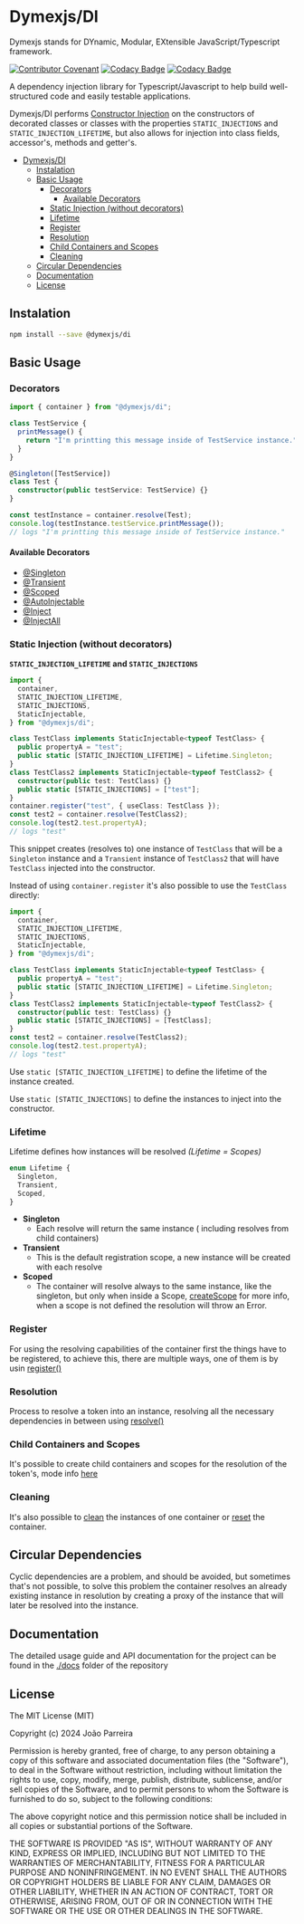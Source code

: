 # Dymexjs/DI

Dymexjs stands for DYnamic, Modular, EXtensible JavaScript/Typescript framework.

[![Contributor Covenant](https://img.shields.io/badge/Contributor%20Covenant-2.1-4baaaa.svg)](code_of_conduct.md)
[![Codacy Badge](https://app.codacy.com/project/badge/Grade/56ccd37ecb9e4e3fb7e2caa42627c19c)](https://app.codacy.com/gh/dymexjs/di/dashboard?utm_source=gh&utm_medium=referral&utm_content=&utm_campaign=Badge_grade)
[![Codacy Badge](https://app.codacy.com/project/badge/Coverage/56ccd37ecb9e4e3fb7e2caa42627c19c)](https://app.codacy.com/gh/dymexjs/di/dashboard?utm_source=gh&utm_medium=referral&utm_content=&utm_campaign=Badge_coverage)

A dependency injection library for Typescript/Javascript to help build
well-structured code and easily testable applications.

Dymexjs/DI performs
[Constructor Injection](https://en.wikipedia.org/wiki/Dependency_injection#Constructor_injection)
on the constructors of decorated classes or classes with the properties
`STATIC_INJECTIONS` and `STATIC_INJECTION_LIFETIME`, but also allows for
injection into class fields, accessor's, methods and getter's.

<!-- TOC depthFrom:1 depthTo:5 -->

- [Dymexjs/DI](#dymexjsdi)
  - [Instalation](#instalation)
  - [Basic Usage](#basic-usage)
    - [Decorators](#decorators)
      - [Available Decorators](#available-decorators)
    - [Static Injection (without decorators)](#static-injection-without-decorators)
    - [Lifetime](#lifetime)
    - [Register](#register)
    - [Resolution](#resolution)
    - [Child Containers and Scopes](#child-containers-and-scopes)
    - [Cleaning](#cleaning)
  - [Circular Dependencies](#circular-dependencies)
  - [Documentation](#documentation)
  - [License](#license)

<!-- /TOC -->

## Instalation

```sh
npm install --save @dymexjs/di
```

## Basic Usage

### Decorators

```typescript
import { container } from "@dymexjs/di";

class TestService {
  printMessage() {
    return "I'm printting this message inside of TestService instance.";
  }
}

@Singleton([TestService])
class Test {
  constructor(public testService: TestService) {}
}

const testInstance = container.resolve(Test);
console.log(testInstance.testService.printMessage());
// logs "I'm printting this message inside of TestService instance."
```

#### Available Decorators

- [@Singleton](docs/02-decorators.md#singleton)
- [@Transient](docs/02-decorators.md#transient)
- [@Scoped](docs/02-decorators.md#scoped)
- [@AutoInjectable](docs/02-decorators.md#autoinjectable)
- [@Inject](docs/02-decorators.md#inject)
- [@InjectAll](docs/02-decorators.md#injectall)

### Static Injection (without decorators)

**`STATIC_INJECTION_LIFETIME` and `STATIC_INJECTIONS`**

```typescript
import {
  container,
  STATIC_INJECTION_LIFETIME,
  STATIC_INJECTIONS,
  StaticInjectable,
} from "@dymexjs/di";

class TestClass implements StaticInjectable<typeof TestClass> {
  public propertyA = "test";
  public static [STATIC_INJECTION_LIFETIME] = Lifetime.Singleton;
}
class TestClass2 implements StaticInjectable<typeof TestClass2> {
  constructor(public test: TestClass) {}
  public static [STATIC_INJECTIONS] = ["test"];
}
container.register("test", { useClass: TestClass });
const test2 = container.resolve(TestClass2);
console.log(test2.test.propertyA);
// logs "test"
```

This snippet creates (resolves to) one instance of `TestClass` that will be a
`Singleton` instance and a `Transient` instance of `TestClass2` that will have
`TestClass` injected into the constructor.

Instead of using `container.register` it's also possible to use the `TestClass`
directly:

```typescript
import {
  container,
  STATIC_INJECTION_LIFETIME,
  STATIC_INJECTIONS,
  StaticInjectable,
} from "@dymexjs/di";

class TestClass implements StaticInjectable<typeof TestClass> {
  public propertyA = "test";
  public static [STATIC_INJECTION_LIFETIME] = Lifetime.Singleton;
}
class TestClass2 implements StaticInjectable<typeof TestClass2> {
  constructor(public test: TestClass) {}
  public static [STATIC_INJECTIONS] = [TestClass];
}
const test2 = container.resolve(TestClass2);
console.log(test2.test.propertyA);
// logs "test"
```

Use `static [STATIC_INJECTION_LIFETIME]` to define the lifetime of the instance
created.

Use `static [STATIC_INJECTIONS]` to define the instances to inject into the
constructor.

### Lifetime

Lifetime defines how instances will be resolved _(Lifetime = Scopes)_

```typescript
enum Lifetime {
  Singleton,
  Transient,
  Scoped,
}
```

- **Singleton**
  - Each resolve will return the same instance ( including resolves from child
    containers)
- **Transient**
  - This is the default registration scope, a new instance will be created with
    each resolve
- **Scoped**
  - The container will resolve always to the same instance, like the singleton,
    but only when inside a Scope,
    [createScope](docs/02-decorators.md#createScope) for more info, when a scope
    is not defined the resolution will throw an Error.

### Register

For using the resolving capabilities of the container first the things have to
be registered, to achieve this, there are multiple ways, one of them is by usin
[register()](docs/03-01-register.md)

### Resolution

Process to resolve a token into an instance, resolving all the necessary
dependencies in between using [resolve()](docs/03-02-resolve.md)

### Child Containers and Scopes

It's possible to create child containers and scopes for the resolution of the
token's, mode info [here](docs/03-03-child_scope.md)

### Cleaning

It's also possible to [clean](docs/03-04-cleaning.md#cleaning) the instances of
one container or [reset](docs/03-04-cleaning.md#reset) the container.

## Circular Dependencies

Cyclic dependencies are a problem, and should be avoided, but sometimes that's
not possible, to solve this problem the container resolves an already existing
instance in resolution by creating a proxy of the instance that will later be
resolved into the instance.

## Documentation

The detailed usage guide and API documentation for the project can be found in
the [./docs](docs/01-getting-started.md) folder of the repository

## License

The MIT License (MIT)

Copyright (c) 2024 João Parreira

Permission is hereby granted, free of charge, to any person obtaining a copy of
this software and associated documentation files (the "Software"), to deal in
the Software without restriction, including without limitation the rights to
use, copy, modify, merge, publish, distribute, sublicense, and/or sell copies of
the Software, and to permit persons to whom the Software is furnished to do so,
subject to the following conditions:

The above copyright notice and this permission notice shall be included in all
copies or substantial portions of the Software.

THE SOFTWARE IS PROVIDED "AS IS", WITHOUT WARRANTY OF ANY KIND, EXPRESS OR
IMPLIED, INCLUDING BUT NOT LIMITED TO THE WARRANTIES OF MERCHANTABILITY, FITNESS
FOR A PARTICULAR PURPOSE AND NONINFRINGEMENT. IN NO EVENT SHALL THE AUTHORS OR
COPYRIGHT HOLDERS BE LIABLE FOR ANY CLAIM, DAMAGES OR OTHER LIABILITY, WHETHER
IN AN ACTION OF CONTRACT, TORT OR OTHERWISE, ARISING FROM, OUT OF OR IN
CONNECTION WITH THE SOFTWARE OR THE USE OR OTHER DEALINGS IN THE SOFTWARE.

